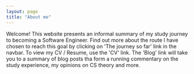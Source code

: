 ```yaml
---
layout: page
title: "About me"
---
```


Welcome!
This website presents an informal summary of my study journey to becoming a Software Engineer.  Find out more about the route I have chosen to reach this goal by clicking on 'The journey so far' link in the navbar.  To view my CV / Resume, use the 'CV' link.  The 'Blog' link will take you to a summary of blog posts tha form a running commentary on the study experience, my opinions on CS theory and more.
